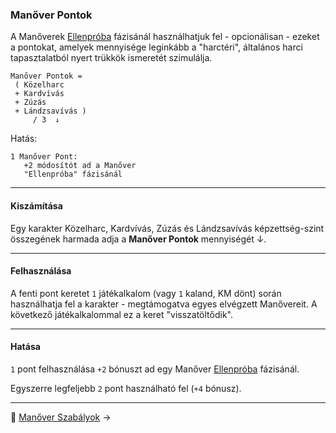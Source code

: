 ### Manőver Pontok

A Manőverek [Ellenpróba](065_04_manover_vegbevitele.md#ellenpróba-e) fázisánál használhatjuk fel - opcionálisan - ezeket a pontokat, amelyek mennyisége leginkább a "harctéri", általános harci tapasztalatból nyert trükkök ismeretét szimulálja.

```
Manőver Pontok =
 ( Közelharc
 + Kardvívás
 + Zúzás
 + Lándzsavívás )
     / 3  ↓
```

Hatás:

```
1 Manőver Pont:
   +2 módosítót ad a Manőver
   "Ellenpróba" fázisánál
```

---
#### Kiszámítása

Egy karakter Közelharc, Kardvívás, Zúzás és Lándzsavívás képzettség-szint összegének harmada adja a **Manőver Pontok** mennyiségét ↓.

---
#### Felhasználása

A fenti pont keretet `1` játékalkalom (vagy `1` kaland, KM dönt) során használhatja fel a karakter - megtámogatva egyes elvégzett Manővereit. A következő játékalkalommal ez a keret "visszatöltődik".

---
#### Hatása

`1` pont felhasználása `+2` bónuszt ad egy Manőver [Ellenpróba](065_04_manover_vegbevitele.md#ellenpróba-e) fázisánál.

Egyszerre legfeljebb `2` pont használható fel (`+4` bónusz).

---

🔗 [Manőver Szabályok](065_03_manover_szabalyok.md) →
